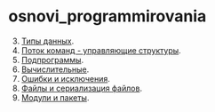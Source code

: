 # osnovi_programmirovania



3. [Типы данных](/lab3.ipynb).
4. [Поток команд - управляющие структуры](/lab4.ipynb).
5. [Подпрограммы]().
6. [Вычислительные](/lab6.ipynb).
7. [Ошибки и исключения]().
8. [Файлы и сериализация файлов]().
9. [Модули и пакеты]().
